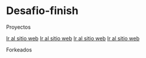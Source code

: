 # Desafio-finish
Proyectos

[Ir al sitio web](https://sebastyancamylo.github.io/MY-CV/)
[Ir al sitio web](https://sebastyancamylo.github.io/LADING-PAGE/)
[Ir al sitio web](https://sebastyancamylo.github.io/IGUANA-PAGE/)
[Ir al sitio web](https://sebastyancamylo.github.io/CUPPON/)

Forkeados

